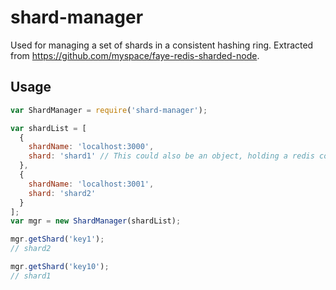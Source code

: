 # shard-manager

Used for managing a set of shards in a consistent hashing ring. Extracted
from https://github.com/myspace/faye-redis-sharded-node.

## Usage

```javascript
var ShardManager = require('shard-manager');

var shardList = [
  {
    shardName: 'localhost:3000',
    shard: 'shard1' // This could also be an object, holding a redis conn or something
  },
  {
    shardName: 'localhost:3001',
    shard: 'shard2'
  }
];
var mgr = new ShardManager(shardList);

mgr.getShard('key1');
// shard2

mgr.getShard('key10');
// shard1
```
